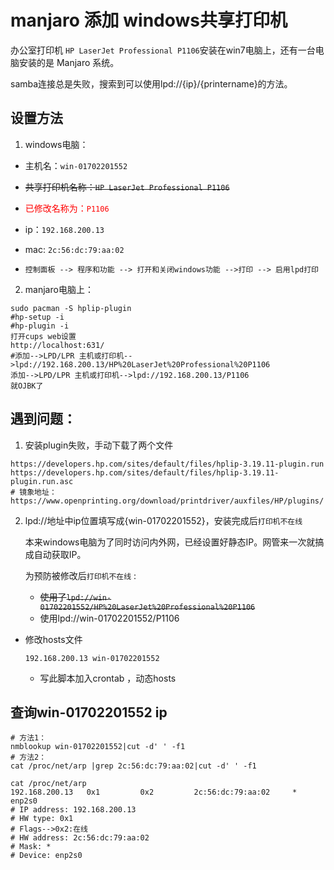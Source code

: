 # manjaro 添加 windows共享打印机

办公室打印机 `HP LaserJet Professional P1106`安装在win7电脑上，还有一台电脑安装的是 Manjaro 系统。

samba连接总是失败，搜索到可以使用lpd://{ip}/{printername}的方法。

## 设置方法

1. windows电脑：
   
  - 主机名：`win-01702201552`
  - ~~共享打印机名称：`HP LaserJet Professional P1106`~~
  
  - <font color=red>已修改名称为：`P1106`</font>
  - ip：`192.168.200.13`
  - mac: `2c:56:dc:79:aa:02`
  - `控制面板 --> 程序和功能 --> 打开和关闭windows功能 -->打印 --> 启用lpd打印`

2. manjaro电脑上：

```shell
sudo pacman -S hplip-plugin
#hp-setup -i
#hp-plugin -i
打开cups web设置
http://localhost:631/
#添加-->LPD/LPR 主机或打印机-->lpd://192.168.200.13/HP%20LaserJet%20Professional%20P1106
添加-->LPD/LPR 主机或打印机-->lpd://192.168.200.13/P1106
就OJBK了
```

## 遇到问题：

1. 安装plugin失败，手动下载了两个文件

```
https://developers.hp.com/sites/default/files/hplip-3.19.11-plugin.run
https://developers.hp.com/sites/default/files/hplip-3.19.11-plugin.run.asc
# 镜象地址：
https://www.openprinting.org/download/printdriver/auxfiles/HP/plugins/
```

2. lpd://地址中ip位置填写成{win-01702201552}，安装完成后`打印机不在线`

   本来windows电脑为了同时访问内外网，已经设置好静态IP。网管来一次就搞成自动获取IP。

   为预防被修改后`打印机不在线` :

   - ~~使用了`lpd://win-01702201552/HP%20LaserJet%20Professional%20P1106`~~
   - 使用lpd://win-01702201552/P1106
- 修改hosts文件
  
   ```shell
   192.168.200.13 win-01702201552
   ```
   
   - 写此脚本加入crontab ，动态hosts

## 查询win-01702201552 ip

```shell
# 方法1：
nmblookup win-01702201552|cut -d' ' -f1
# 方法2：
cat /proc/net/arp |grep 2c:56:dc:79:aa:02|cut -d' ' -f1
```

```shell
cat /proc/net/arp
192.168.200.13   0x1         0x2         2c:56:dc:79:aa:02     *        enp2s0
# IP address: 192.168.200.13
# HW type: 0x1
# Flags-->0x2:在线
# HW address: 2c:56:dc:79:aa:02
# Mask: *
# Device: enp2s0
```
